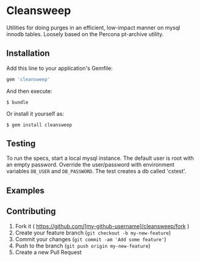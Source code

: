 # Cleansweep

Utilities for doing purges in an efficient, low-impact manner on 
mysql innodb tables.  Loosely based on the Percona pt-archive utility.

## Installation

Add this line to your application's Gemfile:

```ruby
gem 'cleansweep'
```

And then execute:

    $ bundle

Or install it yourself as:

    $ gem install cleansweep

## Testing

To run the specs, start a local mysql instance.  The default user is root with an empty password.
Override the user/password with environment variables `DB_USER` and `DB_PASSWORD`.  The test
creates a db called 'cstest'.

## Examples



## Contributing

1. Fork it ( https://github.com/[my-github-username]/cleansweep/fork )
2. Create your feature branch (`git checkout -b my-new-feature`)
3. Commit your changes (`git commit -am 'Add some feature'`)
4. Push to the branch (`git push origin my-new-feature`)
5. Create a new Pull Request
